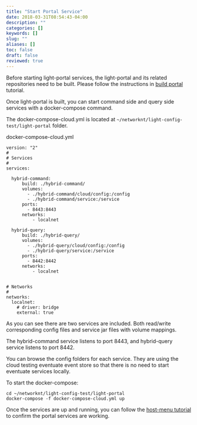```yaml
---
title: "Start Portal Service"
date: 2018-03-31T08:54:43-04:00
description: ""
categories: []
keywords: []
slug: ""
aliases: []
toc: false
draft: false
reviewed: true
---
```



Before starting light-portal services, the light-portal and its related repositories need to be built. Please follow the instructions in [build portal][] tutorial. 

Once light-portal is built, you can start command side and query side services with a docker-compose command. 

The docker-compose-cloud.yml is located at `~/networknt/light-config-test/light-portal` folder. 

docker-compose-cloud.yml

```
version: "2"
#
# Services
#
services:

  hybrid-command:
      build: ./hybrid-command/
      volumes:
        - ./hybrid-command/cloud/config:/config
        - ./hybrid-command/service:/service
      ports:
        - 8443:8443
      networks:
          - localnet

  hybrid-query:
      build: ./hybrid-query/
      volumes:
        - ./hybrid-query/cloud/config:/config
        - ./hybrid-query/service:/service
      ports:
        - 8442:8442
      networks:
          - localnet


# Networks
#
networks:
  localnet:
    # driver: bridge
    external: true
```

As you can see there are two services are included. Both read/write corresponding config files and service jar files with volume mappings. 

The hybrid-command service listens to port 8443, and hybrid-query service listens to port 8442.  

You can browse the config folders for each service. They are using the cloud testing eventuate event store so that there is no need to start eventuate services locally. 

To start the docker-compose: 

```
cd ~/networknt/light-config-test/light-portal
docker-compose -f docker-compose-cloud.yml up
```

Once the services are up and running, you can follow the [host-menu tutorial][] to confirm the portal services are working. 


[light-config-test]: https://github.com/networknt/light-config-test/tree/master/light-bot/develop-build/build-portal
[build portal]: /tutorial/bot/light-portal-local/
[host-menu tutorial]: /tutorial/portal/host-menu/

